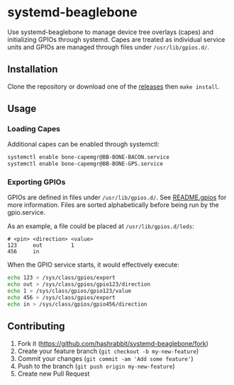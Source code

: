 # systemd-beaglebone

Use systemd-beaglebone to manage device tree overlays (capes) and initializing
GPIOs through systemd. Capes are treated as individual service units and GPIOs
are managed through files under `/usr/lib/gpios.d/`.

## Installation

Clone the repository or download one of the [releases] then `make install`.

[releases]: https://github.com/hashrabbit/systemd-beaglebone/releases

## Usage

### Loading Capes

Additional capes can be enabled through systemctl:

```sh
systemctl enable bone-capemgr@BB-BONE-BACON.service
systemctl enable bone-capemgr@BB-BONE-GPS.service
```

### Exporting GPIOs

GPIOs are defined in files under `/usr/lib/gpios.d/`. See [README.gpios] for
more information. Files are sorted alphabetically before being run by
the gpio.service.

As an example, a file could be placed at `/usr/lib/gpios.d/leds`:

```
# <pin> <direction> <value>
123     out         1
456     in
```

When the GPIO service starts, it would effectively execute:

```sh
echo 123 > /sys/class/gpios/export
echo out > /sys/class/gpios/gpio123/direction
echo 1 > /sys/class/gpios/gpio123/value
echo 456 > /sys/class/gpios/export
echo in > /sys/class/gpios/gpio456/direction
```

[README.gpios]: https://github.com/hashrabbit/README.gpios

## Contributing

1. Fork it (https://github.com/hashrabbit/systemd-beaglebone/fork)
2. Create your feature branch (`git checkout -b my-new-feature`)
3. Commit your changes (`git commit -am 'Add some feature'`)
4. Push to the branch (`git push origin my-new-feature`)
5. Create new Pull Request
